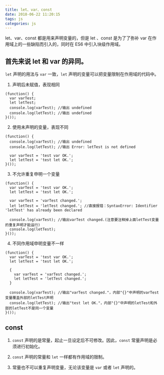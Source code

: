```yaml
---
title: let、var、const
date: 2018-06-22 11:20:15
tags: js
categories: js
---
```


let、var、const 都是用来声明变量的，但是 let 、const 是为了了弥补 var 在作用域上的一些缺陷而引入的，同时在 ES6 中引入块级作用域。

## 首先来说 let 和 var 的异同。

` let ` 声明的用法与 ` var ` 一致，` let ` 声明的变量可以把变量限制在作用域的代码中。

1. 声明后未赋值，表现相同

```
(function() {
  var varTest;
  let letTest;
  console.log(varTest); //输出 undefined
  console.log(letTest); //输出 undefined
}());
```

2. 使用未声明的变量，表现不同

```
(function() {
  console.log(varTest); //输出 undefined
  console.log(letTest); //输出 Error: letTest is not defined

  var varTest = 'test var OK.';
  let letTest = 'test let OK.';
}());
```

3. 不允许重复申明一个变量

```
(function() {
  var varTest = 'test var OK.';
  let letTest = 'test let OK.';

  var varTest = 'varTest changed.';
  let letTest = 'letTest changed.'; //直接报错：SyntaxError: Identifier 'letTest' has already been declared

  console.log(varTest); //输出varTest changed.(注意要注释掉上面letTest变量的重复声明才能运行)
  console.log(letTest);
}());
```

4. 不同作用域申明变量不一样

```
(function() {
  var varTest = 'test var OK.';
  let letTest = 'test let OK.';

  {
    var varTest = 'varTest changed.';
    let letTest = 'letTest changed.';
  }

  console.log(varTest); //输出"varTest changed."，内部"{}"中声明的varTest变量覆盖外部的letTest声明
  console.log(letTest); //输出"test let OK."，内部"{}"中声明的letTest和外部的letTest不是同一个变量
}());
```

## const

1. ` const ` 声明的是常量，起止一旦设定后不可修改。因此，` const ` 常量声明是必须进行初始化。

2.  ` const ` 声明的常量和 ` let ` 一样都有作用域的限制。

3. 常量也不可以重复声明变量，无论该变量是 ` var ` 或者 ` let ` 声明的。